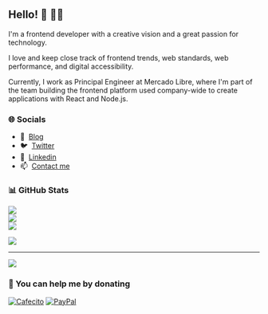 ## Hello! 👋  👨‍💻

I'm a frontend developer with a creative vision and a great passion for technology.

I love and keep close track of frontend trends, web standards, web performance, and digital accessibility.

Currently, I work as Principal Engineer at Mercado Libre, where I'm part of the team building the frontend platform used company-wide to create applications with React and Node.js.

### 🌐 Socials

- 📝 &nbsp;[Blog](https://blog.pazguille.me/)
- 🐦 &nbsp;[Twitter](https://twitter.com/pazguille)
- 💼 &nbsp;[Linkedin](https://www.linkedin.com/in/pazguille)
- 📫 &nbsp;[Contact me](mailto:guille87paz@gmail.com)

### 📊 GitHub Stats
![](https://github-readme-stats.vercel.app/api?username=pazguille&theme=dracula&hide_border=true&include_all_commits=true&count_private=true)<br/>
![](https://github-readme-streak-stats.herokuapp.com/?user=pazguille&theme=dracula&hide_border=true)<br/>
![](https://github-readme-stats.vercel.app/api/top-langs/?username=pazguille&theme=dracula&hide_border=true&include_all_commits=true&count_private=true&layout=compact)


![](https://github-profile-trophy.vercel.app/?username=pazguille)

---
![](https://komarev.com/ghpvc/?username=pazguille&label=Visitors+Count&color=brightgreen)

### 💸 You can help me by donating
[![Cafecito](https://cdn.cafecito.app/imgs/buttons/button_5.svg)](https://cafecito.app/pazguille)
[![PayPal](https://img.shields.io/badge/PayPal-00457C?style=for-the-badge&logo=paypal&logoColor=white)](https://www.paypal.com/paypalme/pazguille) 

  
